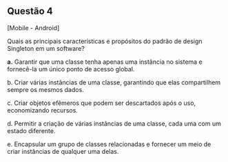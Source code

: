 

## Questão 4
[Mobile - Android]

Quais as principais características e propósitos do padrão de design Singleton em um software?

**a.** Garantir que uma classe tenha apenas uma instância no sistema e fornecê-la um único ponto de acesso global.

b. Criar várias instâncias de uma classe, garantindo que elas compartilhem sempre os mesmos dados.

c. Criar objetos efêmeros que podem ser descartados após o uso, economizando recursos.

d. Permitir a criação de várias instâncias de uma classe, cada uma com um estado diferente.

e. Encapsular um grupo de classes relacionadas e fornecer um meio de criar instâncias de qualquer uma delas.



